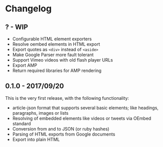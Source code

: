 # Changelog

## ? - WIP
- Configurable HTML element exporters
- Resolve oembed elements in HTML export
- Export quotes as `<div>` instead of `<aside>`
- Make Google Parser more fault tolerant
- Support Vimeo videos with old flash player URLs
- Export AMP
- Return required libraries for AMP rendering

## 0.1.0 - 2017/09/20
This is the very first release, with the following functionality:
- article-json format that supports several basic elements; like headings, 
  paragraphs, images or lists
- Resolving of embedded elements like videos or tweets via OEmbed standard
- Conversion from and to JSON (or ruby hashes)
- Parsing of HTML exports from Google documents
- Export into plain HTML
